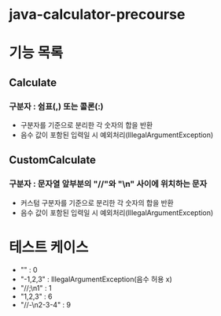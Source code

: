 # java-calculator-precourse


# 기능 목록



## Calculate


### 구분자 : 쉼표(,) 또는 콜론(:)
- 구분자를 기준으로 분리한 각 숫자의 합을 반환
- 음수 값이 포함된 입력일 시 예외처리(IllegalArgumentException)


## CustomCalculate
### 구분자 : 문자열 앞부분의 "//"와 "\n" 사이에 위치하는 문자
- 커스텀 구분자를 기준으로 분리한 각 숫자의 합을 반환
- 음수 값이 포함된 입력일 시 예외처리(IllegalArgumentException)


# 테스트 케이스


- "" : 0
- "-1,2,3" : IllegalArgumentException(음수 허용 x)
- "//;\n1" : 1
- "1,2,3" : 6
- "//-\n2-3-4" : 9



